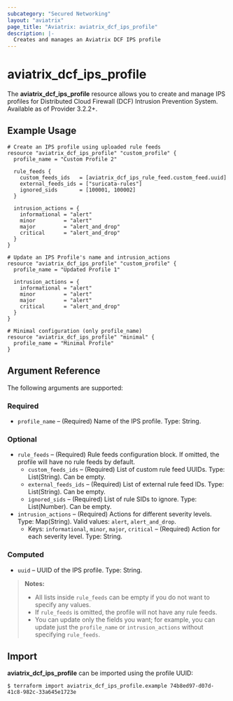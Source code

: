 ```yaml
---
subcategory: "Secured Networking"
layout: "aviatrix"
page_title: "Aviatrix: aviatrix_dcf_ips_profile"
description: |-
  Creates and manages an Aviatrix DCF IPS profile
---
```


# aviatrix_dcf_ips_profile

The **aviatrix_dcf_ips_profile** resource allows you to create and manage IPS profiles for Distributed Cloud Firewall (DCF) Intrusion Prevention System. Available as of Provider 3.2.2+.

## Example Usage

```hcl
# Create an IPS profile using uploaded rule feeds
resource "aviatrix_dcf_ips_profile" "custom_profile" {
  profile_name = "Custom Profile 2"

  rule_feeds {
    custom_feeds_ids   = [aviatrix_dcf_ips_rule_feed.custom_feed.uuid]
    external_feeds_ids = ["suricata-rules"]
    ignored_sids       = [100001, 100002]
  }

  intrusion_actions = {
    informational = "alert"
    minor         = "alert"
    major         = "alert_and_drop"
    critical      = "alert_and_drop"
  }
}
```

```hcl
# Update an IPS Profile's name and intrusion_actions
resource "aviatrix_dcf_ips_profile" "custom_profile" {
  profile_name = "Updated Profile 1"

  intrusion_actions = {
    informational = "alert"
    minor         = "alert"
    major         = "alert"
    critical      = "alert_and_drop"
  }
}
```

```hcl
# Minimal configuration (only profile_name)
resource "aviatrix_dcf_ips_profile" "minimal" {
  profile_name = "Minimal Profile"
}
```

## Argument Reference

The following arguments are supported:

### Required
- `profile_name` – (Required) Name of the IPS profile. Type: String.

### Optional
- `rule_feeds` – (Required) Rule feeds configuration block. If omitted, the profile will have no rule feeds by default.
    - `custom_feeds_ids` – (Required) List of custom rule feed UUIDs. Type: List(String). Can be empty.
    - `external_feeds_ids` – (Required) List of external rule feed IDs. Type: List(String). Can be empty.
    - `ignored_sids` – (Required) List of rule SIDs to ignore. Type: List(Number). Can be empty.
- `intrusion_actions` – (Required) Actions for different severity levels. Type: Map(String). Valid values: `alert`, `alert_and_drop`.
    - Keys: `informational`, `minor`, `major`, `critical` – (Required) Action for each severity level. Type: String.

### Computed
- `uuid` – UUID of the IPS profile. Type: String.

> **Notes:**
> - All lists inside `rule_feeds` can be empty if you do not want to specify any values.
> - If `rule_feeds` is omitted, the profile will not have any rule feeds.
> - You can update only the fields you want; for example, you can update just the `profile_name` or `intrusion_actions` without specifying `rule_feeds`.

## Import

**aviatrix_dcf_ips_profile** can be imported using the profile UUID:

```
$ terraform import aviatrix_dcf_ips_profile.example 74b8ed97-d07d-41c8-982c-33a645e1723e
